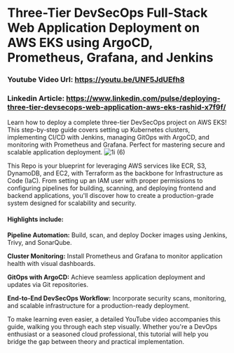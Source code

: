 # Three-Tier DevSecOps Full-Stack Web Application Deployment on AWS EKS using ArgoCD, Prometheus, Grafana, and Jenkins


### Youtube Video Url: https://youtu.be/UNF5JdUEfh8
### Linkedin Article: https://www.linkedin.com/pulse/deploying-three-tier-devsecops-web-application-aws-eks-rashid-x7f9f/

Learn how to deploy a complete three-tier DevSecOps project on AWS EKS! This step-by-step guide covers setting up Kubernetes clusters, implementing CI/CD with Jenkins, managing GitOps with ArgoCD, and monitoring with Prometheus and Grafana. Perfect for mastering secure and scalable application deployment.
![1i (6)](https://github.com/user-attachments/assets/f69e8abc-c703-4604-bb14-f3876ddc08f8)


This Repo is your blueprint for leveraging AWS services like ECR, S3, DynamoDB, and EC2, with Terraform as the backbone for Infrastructure as Code (IaC). From setting up an IAM user with proper permissions to configuring pipelines for building, scanning, and deploying frontend and backend applications, you'll discover how to create a production-grade system designed for scalability and security.

#### Highlights include:

**Pipeline Automation:** Build, scan, and deploy Docker images using Jenkins, Trivy, and SonarQube.

**Cluster Monitoring:** Install Prometheus and Grafana to monitor application health with visual dashboards.

**GitOps with ArgoCD:** Achieve seamless application deployment and updates via Git repositories.

**End-to-End DevSecOps Workflow:** Incorporate security scans, monitoring, and scalable infrastructure for a production-ready deployment.


To make learning even easier, a detailed YouTube video accompanies this guide, walking you through each step visually. Whether you're a DevOps enthusiast or a seasoned cloud professional, this tutorial will help you bridge the gap between theory and practical implementation.


